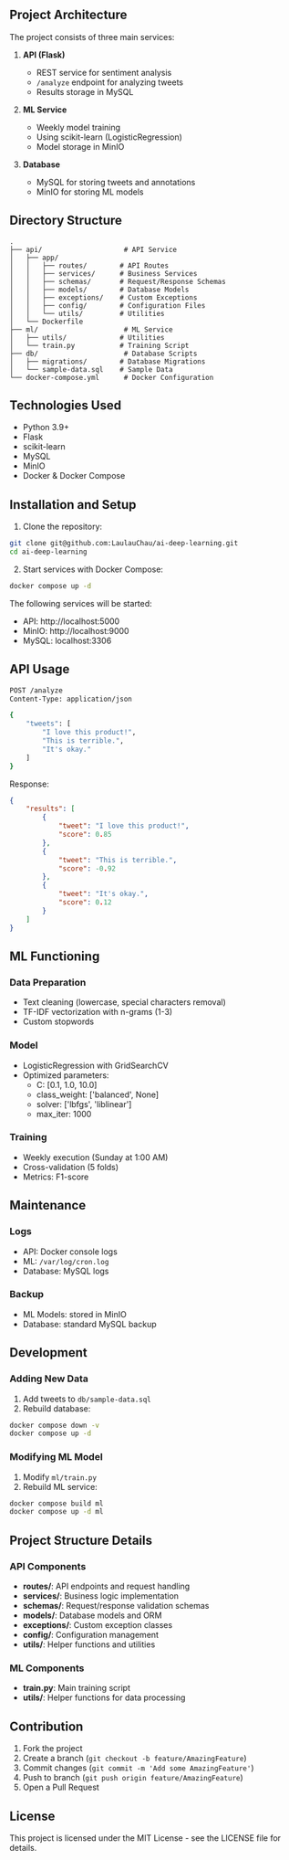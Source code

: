## Project Architecture

The project consists of three main services:

1. **API (Flask)**
   - REST service for sentiment analysis
   - `/analyze` endpoint for analyzing tweets
   - Results storage in MySQL

2. **ML Service**
   - Weekly model training
   - Using scikit-learn (LogisticRegression)
   - Model storage in MinIO

3. **Database**
   - MySQL for storing tweets and annotations
   - MinIO for storing ML models

## Directory Structure

```
.
├── api/                    # API Service
│   ├── app/
│   │   ├── routes/        # API Routes
│   │   ├── services/      # Business Services
│   │   ├── schemas/       # Request/Response Schemas
│   │   ├── models/        # Database Models
│   │   ├── exceptions/    # Custom Exceptions
│   │   ├── config/        # Configuration Files
│   │   └── utils/         # Utilities
│   └── Dockerfile
├── ml/                     # ML Service
│   ├── utils/             # Utilities
│   └── train.py           # Training Script
├── db/                     # Database Scripts
│   ├── migrations/        # Database Migrations
│   └── sample-data.sql    # Sample Data
└── docker-compose.yml      # Docker Configuration
```

## Technologies Used

- Python 3.9+
- Flask
- scikit-learn
- MySQL
- MinIO
- Docker & Docker Compose

## Installation and Setup

1. Clone the repository:
```bash
git clone git@github.com:LaulauChau/ai-deep-learning.git
cd ai-deep-learning
```

2. Start services with Docker Compose:
```bash
docker compose up -d
```

The following services will be started:
- API: http://localhost:5000
- MinIO: http://localhost:9000
- MySQL: localhost:3306

## API Usage

```bash
POST /analyze
Content-Type: application/json

{
    "tweets": [
        "I love this product!",
        "This is terrible.",
        "It's okay."
    ]
}
```

Response:
```json
{
    "results": [
        {
            "tweet": "I love this product!",
            "score": 0.85
        },
        {
            "tweet": "This is terrible.",
            "score": -0.92
        },
        {
            "tweet": "It's okay.",
            "score": 0.12
        }
    ]
}
```

## ML Functioning

### Data Preparation
- Text cleaning (lowercase, special characters removal)
- TF-IDF vectorization with n-grams (1-3)
- Custom stopwords

### Model
- LogisticRegression with GridSearchCV
- Optimized parameters:
  - C: [0.1, 1.0, 10.0]
  - class_weight: ['balanced', None]
  - solver: ['lbfgs', 'liblinear']
  - max_iter: 1000

### Training
- Weekly execution (Sunday at 1:00 AM)
- Cross-validation (5 folds)
- Metrics: F1-score

## Maintenance

### Logs
- API: Docker console logs
- ML: `/var/log/cron.log`
- Database: MySQL logs

### Backup
- ML Models: stored in MinIO
- Database: standard MySQL backup

## Development

### Adding New Data
1. Add tweets to `db/sample-data.sql`
2. Rebuild database:
```bash
docker compose down -v
docker compose up -d
```

### Modifying ML Model
1. Modify `ml/train.py`
2. Rebuild ML service:
```bash
docker compose build ml
docker compose up -d ml
```

## Project Structure Details

### API Components

- **routes/**: API endpoints and request handling
- **services/**: Business logic implementation
- **schemas/**: Request/response validation schemas
- **models/**: Database models and ORM
- **exceptions/**: Custom exception classes
- **config/**: Configuration management
- **utils/**: Helper functions and utilities

### ML Components

- **train.py**: Main training script
- **utils/**: Helper functions for data processing

## Contribution

1. Fork the project
2. Create a branch (`git checkout -b feature/AmazingFeature`)
3. Commit changes (`git commit -m 'Add some AmazingFeature'`)
4. Push to branch (`git push origin feature/AmazingFeature`)
5. Open a Pull Request

## License

This project is licensed under the MIT License - see the LICENSE file for details.
